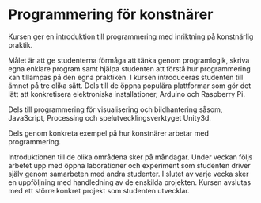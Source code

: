 # Programmering för konstnärer
Kursen ger en introduktion till programmering med inriktning på konstnärlig praktik.

Målet är att ge studenterna förmåga att tänka genom programlogik, skriva egna enklare program samt hjälpa studenten att förstå hur programmering kan tillämpas på den egna praktiken. I kursen introduceras studenten till ämnet på tre olika sätt.
Dels till de öppna populära plattformar som gör det lätt att konkretisera elektroniska installationer, Arduino och Raspberry Pi.

Dels till programmering för visualisering och bildhantering såsom, JavaScript, Processing och spelutvecklingsverktyget Unity3d.

Dels genom konkreta exempel på hur konstnärer arbetar med programmering.

Introduktionen till de olika områdena sker på måndagar. Under veckan följs arbetet upp med öppna laborationer och experiment som studenten driver själv genom samarbeten med andra studenter. I slutet av varje vecka sker en uppföljning med handledning av de enskilda projekten. Kursen avslutas med ett större konkret projekt som studenten utvecklar.
